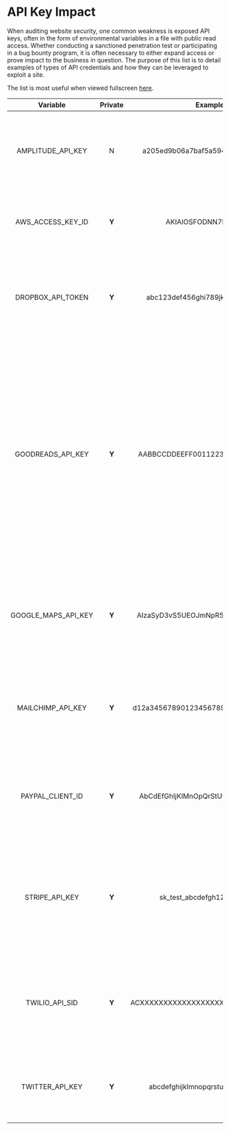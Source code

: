 # API Key Impact
When auditing website security, one common weakness is exposed API keys, often in the form of environmental variables in a file with public read access. Whether conducting a sanctioned penetration test or participating in a bug bounty program, it is often necessary to either expand access or prove impact to the business in question. The purpose of this list is to detail examples of types of API credentials and how they can be leveraged to exploit a site.

The list is most useful when viewed fullscreen [here](https://github.com/TargetPackage/api-key-impact/blob/main/README.md).

| Variable              | Private | Example                              | Purpose                                                                                                                      |
| :--------------------: | :-----: | :----------------------------------: | ---------------------------------------------------------------------------------------------------------------------------- |
| AMPLITUDE_API_KEY      | N       | a205ed9b06a7baf5a594bdd30293aa80     | The [Amplitude API key](https://www.docs.developers.amplitude.com/guides/amplitude-keys-guide/) is intended to be public, it is used to identify an Amplitude application for analytical purposes. |
| AWS_ACCESS_KEY_ID      | **Y**   | AKIAIOSFODNN7EXAMPLE                 | The [AWS Access Key ID](https://docs.aws.amazon.com/general/latest/gr/aws-sec-cred-types.html#access-keys-and-secret-access-keys) is used for programmatic access to Amazon Web Services (AWS) resources. |
| DROPBOX_API_TOKEN      | **Y**   | abc123def456ghi789jkl01mno234pqr    | The [Dropbox API token](https://www.dropbox.com/developers/reference/oauth-guide) grants access to files and data stored in Dropbox accounts. Protecting it is crucial to maintain data integrity. |
| GOODREADS_API_KEY      | **Y**   | AABBCCDDEEFF00112233445566778899     | The [Goodreads API](https://www.goodreads.com/api) allows developers access to Goodreads data in order to help websites or applications that deal with books be more personalized, social, and engaging. With OAuth authorization, an API token can be used to interact with accounts on behalf of a user. The site is no longer issuing new API tokens, meaning the existing tokens are more valuable. |
| GOOGLE_MAPS_API_KEY    | **Y**   | AIzaSyD3vS5UEOJmNpR5Q5bXnqYf4qPiWg    | The [Google Maps API key](https://developers.google.com/maps/gmp-get-started) allows access to mapping services and geolocation data. Protecting this key is essential to prevent unauthorized usage. |
| MAILCHIMP_API_KEY      | **Y**   | d12a34567890123456789dcbef123456-us5 | The [Mailchimp API key](https://mailchimp.com/developer/marketing/guides/quick-start/) is used for integration with email marketing services, including sending newsletters and managing subscribers. |
| PAYPAL_CLIENT_ID       | **Y**   | AbCdEfGhIjKlMnOpQrStUvWxYz12345678 | The [PayPal client ID](https://developer.paypal.com/docs/checkout/integrate/) is used to initiate and process PayPal payments on websites and apps. Safeguarding it is critical for secure transactions. |
| STRIPE_API_KEY         | **Y**   | sk_test_abcdefgh1234567890           | The [Stripe API key](https://stripe.com/docs/keys) is a private key used for secure communication with Stripe payment services. It should never be exposed publicly to prevent unauthorized transactions. |
| TWILIO_API_SID         | **Y**   | ACXXXXXXXXXXXXXXXXXXXXXXXXXXXXXXXX | The [Twilio API SID](https://www.twilio.com/docs/iam/api/api-keys) is a secret identifier for accessing Twilio's communication services, such as sending SMS or making phone calls programmatically. |
| TWITTER_API_KEY        | **Y**   | abcdefghijklmnopqrstuvwxyz123456     | The [Twitter API key](https://developer.twitter.com/en/docs/authentication/oauth-1-0a) is used to authenticate and access Twitter's API for tasks such as posting tweets or reading user timelines. |

